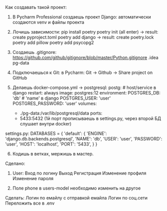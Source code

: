 Как создавать такой проект:
1. В Pycharm Professional создаешь проект Django:
   автоматически создаются venv и файлы проекта
   
2. Лочишь зависимости:
   pip install poetry
   poetry init (all enter) -> result: create pyproject.toml
   poetry add django -> result: create poetry.lock
   poetry add pillow
   poetry add psycopg2
   
3. Создаешь .gitignore:
https://github.com/github/gitignore/blob/master/Python.gitignore
   .idea
   pg-data

4. Подключаешься к Git:
   в Pycharm: Git -> Github -> Share project on GitHub
   
5. Делаешь docker-compose.yml -> postgresql:
  postg:   # host/service в django
    restart: always
    image: postgres:12
    environment:
      POSTGRES_DB: 'db'  # 'name' в django
      POSTGRES_USER: 'user'
      POSTGRES_PASSWORD: 'user'
    volumes:
    - ./pg-data:/var/lib/postgresql/data
    ports:
    - 5433:5432  (1й порт прописываешь в settings.py, через второй БД слушает внутри docker)

settings.py:
DATABASES = {
    'default': {
        'ENGINE': 'django.db.backends.postgresql',
        'NAME': 'db',
        'USER': 'user',
        'PASSWORD': 'user',
        'HOST': 'localhost',
        'PORT': '5433',
    }
}
   
6. Кодишь в ветках, мержишь в мастер.


Сделано:
1. User:
   Вход по логину
   Выход
   Регистрация
   Изменение профиля
   Изменение пароля
   
2. Поле phone в  users-model необходимо изменить на другое
   

Сделать:
Логин по емайлу с отправкой емайла
Логин по соц.сети
Переложить все в .env

   